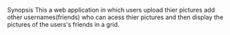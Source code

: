 Synopsis
This a web application in which users upload thier pictures add other usernames(friends) who can acess thier pictures and then display the pictures of the users's friends in a grid.
